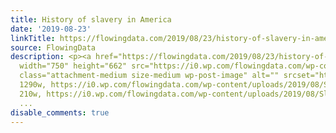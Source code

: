 ```yaml
---
title: History of slavery in America
date: '2019-08-23'
linkTitle: https://flowingdata.com/2019/08/23/history-of-slavery-in-america/
source: FlowingData
description: <p><a href="https://flowingdata.com/2019/08/23/history-of-slavery-in-america/"><img
  width="750" height="662" src="https://i0.wp.com/flowingdata.com/wp-content/uploads/2019/08/Slavery-in-America.png?fit=750%2C662&amp;ssl=1"
  class="attachment-medium size-medium wp-post-image" alt="" srcset="https://i0.wp.com/flowingdata.com/wp-content/uploads/2019/08/Slavery-in-America.png?w=1290&amp;ssl=1
  1290w, https://i0.wp.com/flowingdata.com/wp-content/uploads/2019/08/Slavery-in-America.png?resize=210%2C185&amp;ssl=1
  210w, https://i0.wp.com/flowingdata.com/wp-content/uploads/2019/08/Slavery-in-America.png?r
  ...
disable_comments: true
---
```

<p><a href="https://flowingdata.com/2019/08/23/history-of-slavery-in-america/"><img width="750" height="662" src="https://i0.wp.com/flowingdata.com/wp-content/uploads/2019/08/Slavery-in-America.png?fit=750%2C662&amp;ssl=1" class="attachment-medium size-medium wp-post-image" alt="" srcset="https://i0.wp.com/flowingdata.com/wp-content/uploads/2019/08/Slavery-in-America.png?w=1290&amp;ssl=1 1290w, https://i0.wp.com/flowingdata.com/wp-content/uploads/2019/08/Slavery-in-America.png?resize=210%2C185&amp;ssl=1 210w, https://i0.wp.com/flowingdata.com/wp-content/uploads/2019/08/Slavery-in-America.png?r ...